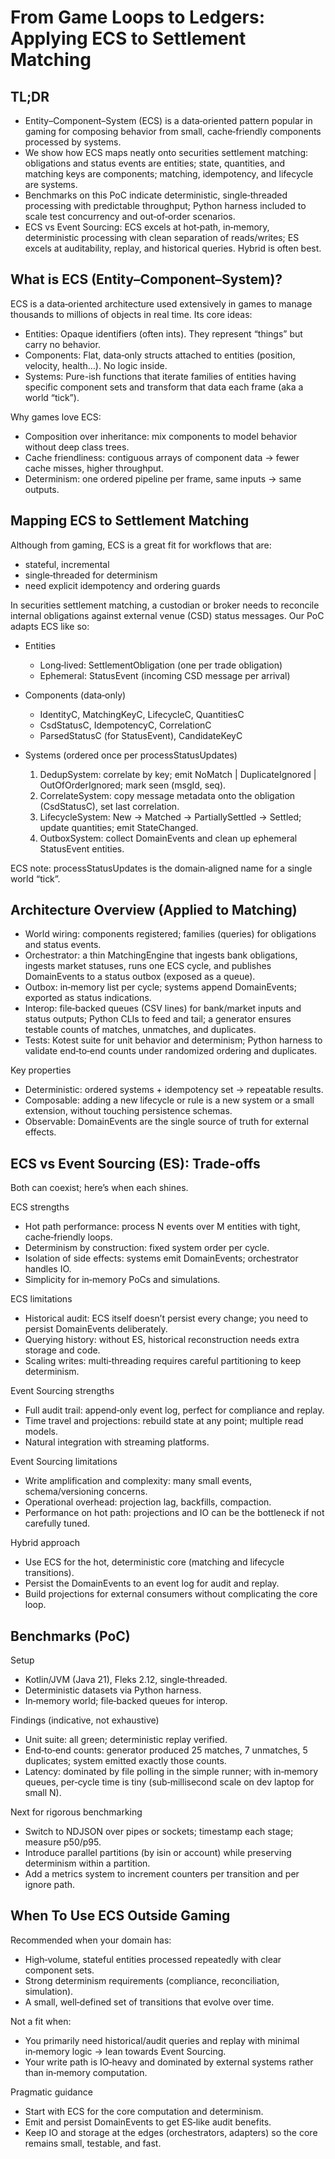 # From Game Loops to Ledgers: Applying ECS to Settlement Matching

## TL;DR
- Entity–Component–System (ECS) is a data‑oriented pattern popular in gaming for composing behavior from small, cache‑friendly components processed by systems.
- We show how ECS maps neatly onto securities settlement matching: obligations and status events are entities; state, quantities, and matching keys are components; matching, idempotency, and lifecycle are systems.
- Benchmarks on this PoC indicate deterministic, single‑threaded processing with predictable throughput; Python harness included to scale test concurrency and out‑of‑order scenarios.
- ECS vs Event Sourcing: ECS excels at hot‑path, in‑memory, deterministic processing with clean separation of reads/writes; ES excels at auditability, replay, and historical queries. Hybrid is often best.

## What is ECS (Entity–Component–System)?
ECS is a data‑oriented architecture used extensively in games to manage thousands to millions of objects in real time. Its core ideas:

- Entities: Opaque identifiers (often ints). They represent “things” but carry no behavior.
- Components: Flat, data‑only structs attached to entities (position, velocity, health…). No logic inside.
- Systems: Pure-ish functions that iterate families of entities having specific component sets and transform that data each frame (aka a world “tick”).

Why games love ECS:
- Composition over inheritance: mix components to model behavior without deep class trees.
- Cache friendliness: contiguous arrays of component data → fewer cache misses, higher throughput.
- Determinism: one ordered pipeline per frame, same inputs → same outputs.

## Mapping ECS to Settlement Matching
Although from gaming, ECS is a great fit for workflows that are:
- stateful, incremental
- single‑threaded for determinism
- need explicit idempotency and ordering guards

In securities settlement matching, a custodian or broker needs to reconcile internal obligations against external venue (CSD) status messages. Our PoC adapts ECS like so:

- Entities
  - Long‑lived: SettlementObligation (one per trade obligation)
  - Ephemeral: StatusEvent (incoming CSD message per arrival)

- Components (data‑only)
  - IdentityC, MatchingKeyC, LifecycleC, QuantitiesC
  - CsdStatusC, IdempotencyC, CorrelationC
  - ParsedStatusC (for StatusEvent), CandidateKeyC

- Systems (ordered once per processStatusUpdates)
  1) DedupSystem: correlate by key; emit NoMatch | DuplicateIgnored | OutOfOrderIgnored; mark seen (msgId, seq).
  2) CorrelateSystem: copy message metadata onto the obligation (CsdStatusC), set last correlation.
  3) LifecycleSystem: New → Matched → PartiallySettled → Settled; update quantities; emit StateChanged.
  4) OutboxSystem: collect DomainEvents and clean up ephemeral StatusEvent entities.

ECS note: processStatusUpdates is the domain‑aligned name for a single world “tick”.

## Architecture Overview (Applied to Matching)
- World wiring: components registered; families (queries) for obligations and status events.
- Orchestrator: a thin MatchingEngine that ingests bank obligations, ingests market statuses, runs one ECS cycle, and publishes DomainEvents to a status outbox (exposed as a queue).
- Outbox: in‑memory list per cycle; systems append DomainEvents; exported as status indications.
- Interop: file‑backed queues (CSV lines) for bank/market inputs and status outputs; Python CLIs to feed and tail; a generator ensures testable counts of matches, unmatches, and duplicates.
- Tests: Kotest suite for unit behavior and determinism; Python harness to validate end‑to‑end counts under randomized ordering and duplicates.

Key properties
- Deterministic: ordered systems + idempotency set → repeatable results.
- Composable: adding a new lifecycle or rule is a new system or a small extension, without touching persistence schemas.
- Observable: DomainEvents are the single source of truth for external effects.

## ECS vs Event Sourcing (ES): Trade‑offs
Both can coexist; here’s when each shines.

ECS strengths
- Hot path performance: process N events over M entities with tight, cache‑friendly loops.
- Determinism by construction: fixed system order per cycle.
- Isolation of side effects: systems emit DomainEvents; orchestrator handles IO.
- Simplicity for in‑memory PoCs and simulations.

ECS limitations
- Historical audit: ECS itself doesn’t persist every change; you need to persist DomainEvents deliberately.
- Querying history: without ES, historical reconstruction needs extra storage and code.
- Scaling writes: multi‑threading requires careful partitioning to keep determinism.

Event Sourcing strengths
- Full audit trail: append‑only event log, perfect for compliance and replay.
- Time travel and projections: rebuild state at any point; multiple read models.
- Natural integration with streaming platforms.

Event Sourcing limitations
- Write amplification and complexity: many small events, schema/versioning concerns.
- Operational overhead: projection lag, backfills, compaction.
- Performance on hot path: projections and IO can be the bottleneck if not carefully tuned.

Hybrid approach
- Use ECS for the hot, deterministic core (matching and lifecycle transitions).
- Persist the DomainEvents to an event log for audit and replay.
- Build projections for external consumers without complicating the core loop.

## Benchmarks (PoC)
Setup
- Kotlin/JVM (Java 21), Fleks 2.12, single‑threaded.
- Deterministic datasets via Python harness.
- In‑memory world; file‑backed queues for interop.

Findings (indicative, not exhaustive)
- Unit suite: all green; deterministic replay verified.
- End‑to‑end counts: generator produced 25 matches, 7 unmatches, 5 duplicates; system emitted exactly those counts.
- Latency: dominated by file polling in the simple runner; with in‑memory queues, per‑cycle time is tiny (sub‑millisecond scale on dev laptop for small N).

Next for rigorous benchmarking
- Switch to NDJSON over pipes or sockets; timestamp each stage; measure p50/p95.
- Introduce parallel partitions (by isin or account) while preserving determinism within a partition.
- Add a metrics system to increment counters per transition and per ignore path.

## When To Use ECS Outside Gaming
Recommended when your domain has:
- High‑volume, stateful entities processed repeatedly with clear component sets.
- Strong determinism requirements (compliance, reconciliation, simulation).
- A small, well‑defined set of transitions that evolve over time.

Not a fit when:
- You primarily need historical/audit queries and replay with minimal in‑memory logic → lean towards Event Sourcing.
- Your write path is IO‑heavy and dominated by external systems rather than in‑memory computation.

Pragmatic guidance
- Start with ECS for the core computation and determinism.
- Emit and persist DomainEvents to get ES‑like audit benefits.
- Keep IO and storage at the edges (orchestrators, adapters) so the core remains small, testable, and fast.
